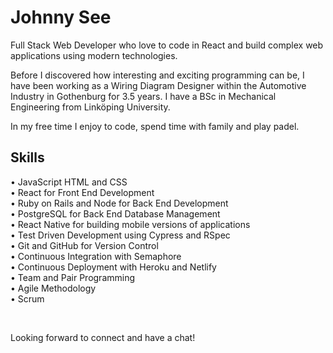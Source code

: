 # Johnny See
Full Stack Web Developer who love to code in React and build complex web applications using modern technologies.

Before I discovered how interesting and exciting programming can be, I have been working as a Wiring Diagram Designer within the Automotive Industry in Gothenburg for 3.5 years. I have a BSc in Mechanical Engineering from Linköping University.

In my free time I enjoy to code, spend time with family and play padel.

## Skills
• JavaScript HTML and CSS <br />
• React for Front End Development <br />
• Ruby on Rails and Node for Back End Development <br />
• PostgreSQL for Back End Database Management <br />
• React Native for building mobile versions of applications <br />
• Test Driven Development using Cypress and RSpec <br />
• Git and GitHub for Version Control <br />
• Continuous Integration with Semaphore <br />
• Continuous Deployment with Heroku and Netlify <br />
• Team and Pair Programming <br />
• Agile Methodology <br />
• Scrum

<br />

Looking forward to connect and have a chat!

